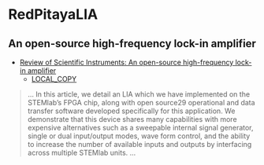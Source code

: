 # RedPitayaLIA

##  An open-source high-frequency lock-in amplifier

* [Review of Scientific Instruments: An open-source high-frequency lock-in amplifier](https://aip.scitation.org/doi/10.1063/1.5083797)
    * [LOCAL_COPY](./An_open-source_high-frequency_lock-in_amplifier_1.5083797.pdf)

> ... In this article, we detail an LIA which we have implemented on the STEMlab’s FPGA chip, along with open source29 operational and data transfer software developed specifically for this application. We demonstrate that this device shares many capabilities with more expensive alternatives such as a sweepable internal signal generator, single or dual input/output modes, wave form control, and the ability to increase the number of available inputs and outputs by interfacing across multiple STEMlab units. ...   